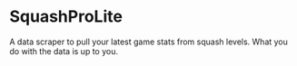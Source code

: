 # SquashProLite
A data scraper to pull your latest game stats from squash levels. What you do with the data is up to you.
